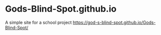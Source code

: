 # Gods-Blind-Spot.github.io
A simple site for a school project
https://god-s-blind-spot.github.io/Gods-Blind-Spot/
